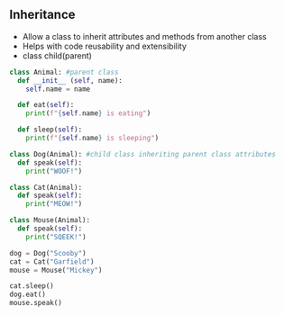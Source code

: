 ## Inheritance
- Allow a class to inherit attributes and methods from another class
- Helps with code reusability and extensibility
- class child(parent)

```python
class Animal: #parent class
  def __init__ (self, name):
    self.name = name

  def eat(self):
    print(f"{self.name} is eating")

  def sleep(self):
    print(f"{self.name} is sleeping")

class Dog(Animal): #child class inheriting parent class attributes
  def speak(self):
    print("WOOF!")

class Cat(Animal):
  def speak(self):
    print("MEOW!")

class Mouse(Animal):
  def speak(self):
    print("SQEEK!")

dog = Dog("Scooby")
cat = Cat("Garfield")
mouse = Mouse("Mickey")

cat.sleep()
dog.eat()
mouse.speak()
